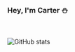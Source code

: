 ### Hey, I'm Carter ⛄️
&nbsp;&nbsp;&nbsp;&nbsp;

![GitHub stats](https://github-readme-stats.vercel.app/api?username=carteralbrecht&show_icons=false&hide=contribs,issues,stars&include_all_commits=true&bg_color=90,0EBDC1,FDE4F5&title_color=fff&text_color=fff)  
